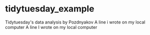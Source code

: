 # tidytuesday_example
Tidytuesday's data analysis by Pozdnyakov 
A line i wrote on my local computer
A line I wrote on my local computer

